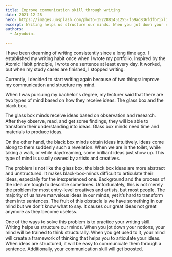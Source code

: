 ```yaml
---
title: Improve communication skill through writing
date: 2021-12-28
hero: https://images.unsplash.com/photo-1522881451255-f59ad836fdfb?ixlib=rb-1.2.1&ixid=MnwxMjA3fDB8MHxwaG90by1wYWdlfHx8fGVufDB8fHx8&auto=format&fit=crop&w=2544&q=80
excerpt: Writing helps us structure our minds. When you jot down your notions, your mind will be trained to think structurally. When you get used to it, your mind will create a framework of thinking that helps you to articulate your ideas.
authors:
  - Aryodwin.

---
```


I have been dreaming of writing consistently since a long time ago. I established my writing habit once when I wrote my portfolio. Inspired by the Atomic Habit principle, I wrote one sentence at least every day. It worked, but when my study cases are finished, I stopped writing.

Currently, I decided to start writing again because of two things: improve my communication and structure my mind.

When I was pursuing my bachelor's degree, my lecturer said that there are two types of mind based on how they receive ideas: The glass box and the black box.

The glass box minds receive ideas based on observation and research. After they observe, read, and get some findings, they will be able to transform their understanding into ideas. Glass box minds need time and materials to produce ideas.

On the other hand, the black box minds obtain ideas intuitively. Ideas come along to them suddenly such a revelation. When we are in the toilet, while taking a walk, or while daydreaming, some brilliant ideas just show up. This type of mind is usually owned by artists and creatives.

The problem is not like the glass box, the black box ideas are more abstract and unstructured. It makes black-box-minds difficult to articulate their ideas, especially for the inexperienced one. Background and the process of the idea are tough to describe sometimes. Unfortunately, this is not merely the problem for most entry-level creatives and artists, but most people. The majority of us have marvelous ideas in our minds, yet it’s hard to transform them into sentences. The fruit of this obstacle is we have something in our mind but we don’t know what to say. It causes our great ideas not great anymore as they become useless.

One of the ways to solve this problem is to practice your writing skill.  Writing helps us structure our minds. When you jot down your notions, your mind will be trained to think structurally. When you get used to it, your mind will create a framework of thinking that helps you to articulate your ideas. When ideas are structured, it will be easy to communicate them through a sentence. Additionally, your communication skill will get boosted.
